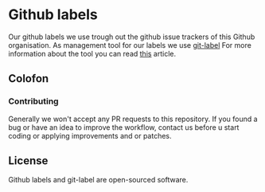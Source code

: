# Github labels 

Our github labels we use trough out the github issue trackers of this Github organisation.
As management tool for our labels we use [git-label](https://github.com/jasonbellamy/git-label)
For more information about the tool you can read [this](https://medium.com/@dave_lunny/sane-github-labels-c5d2e6004b63) article. 

## Colofon 

### Contributing 

Generally we won't accept any PR requests to this repository. If you found a bug or have an idea to improve 
the workflow, contact us before u start coding or applying improvements and or patches.


## License 

Github labels and git-label are open-sourced software. 